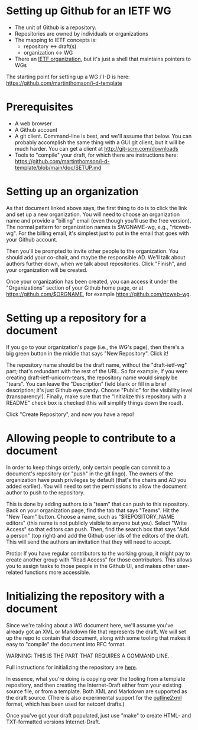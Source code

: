 # Setting up Github for an IETF WG

* The unit of Github is a repository.
* Repositories are owned by individuals or organizations
* The mapping to IETF concepts is:
    * repository <-> draft(s)
    * organization <-> WG
* There an [IETF organization](https://github.com/ietf), but it's just a shell that maintains pointers to WGs

The starting point for setting up a WG / I-D is here:
  https://github.com/martinthomson/i-d-template

# Prerequisites

* A web browser
* A Github account
* A git client.  Command-line is best, and we'll assume that below.  You can probably accomplish the same thing with a GUI git client, but it will be much harder.  You can get a client at <http://git-scm.com/downloads>
* Tools to "compile" your draft, for which there are instructions here: <https://github.com/martinthomson/i-d-template/blob/main/doc/SETUP.md>

# Setting up an organization

As that document linked above says, the first thing to do is to click the link and set up a new organization.  You will need to choose an organization name and provide a "billing" email (even though you'll use the free version).  The normal pattern for organization names is $WGNAME-wg, e.g., "rtcweb-wg".  For the billing email, it's simplest just to put in the email that goes with your Github account.

Then you'll be prompted to invite other people to the organization.  You should add your co-chair, and maybe the responsible AD.  We'll talk about authors further down, when we talk about repositories.  Click "Finish", and your organization will be created.

Once your organization has been created, you can access it under the "Organizations" section of your Github home page, or at <https://github.com/$ORGNAME>, for example <https://github.com/rtcweb-wg>.


# Setting up a repository for a document

If you go to your organization's page (i.e., the WG's page), then there's a big green button in the middle that says "New Repository".  Click it!

The repository name should be the draft name, without the "draft-ietf-wg" part; that's redundant with the rest of the URL.  So for example, if you were creating draft-ietf-unicorn-tears, the repository name would simply be "tears".  You can leave the "Description" field blank or fill in a brief description; it's just Github eye candy.  Choose "Public" for the visibility level (transparency!).  Finally, make sure that the "Initialize this repository with a README" check box is checked (this will simplify things down the road).

Click "Create Repository", and now you have a repo!


# Allowing people to contribute to a document

In order to keep things orderly, only certain people can commit to a document's repository (or "push" in the git lingo).  The owners of the organization have push privileges by default (that's the chairs and AD you added earlier).  You will need to set the permissions to allow the document author to push to the repository.

This is done by adding authors to a "team" that can push to this repository.  Back on your organization page, find the tab that says "Teams".  Hit the "New Team" button.  Choose a name, such as "$REPOSITORY_NAME editors" (this name is not publicly visible to anyone but you).  Select "Write Access" so that editors can push.  Then, find the search box that says "Add a person" (top right) and add the Github user ids of the editors of the draft.  This will send the authors an invitation that they will need to accept.

Protip: If you have regular contributors to the working group, it might pay to create another group with "Read Access" for those contributors.   This allows you to assign tasks to those people in the Github UI, and makes other user-related functions more accessible.


# Initializing the repository with a document

Since we're talking about a WG document here, we'll assume you've already got an XML or Markdown file that represents the draft.  We will set up the repo to contain that document, along with some tooling that makes it easy to "compile" the document into RFC format.

WARNING: THIS IS THE PART THAT REQUIRES A COMMAND LINE.

Full instructions for initializing the repository are [here](https://github.com/martinthomson/i-d-template/blob/main/REPO.md).

In essence, what you're doing is copying over the tooling from a template repository, and then creating the Internet-Draft either from your existing source file, or from a template.  Both XML and Markdown are supported as the draft source.  (There is also experimental support for the [outline2xml](https://github.com/martinthomson/i-d-template/pull/2) format, which has been used for netconf drafts.)

Once you've got your draft populated, just use "make" to create HTML- and TXT-formatted versions Internet-Draft.
